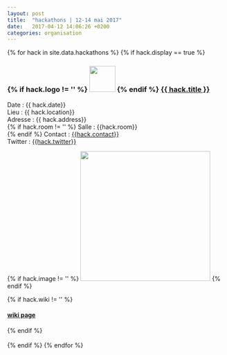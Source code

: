 ```yaml
---
layout: post
title:  "hackathons | 12-14 mai 2017"
date:   2017-04-12 14:06:26 +0200
categories: organisation
---
```


{% for hack in site.data.hackathons %}
{% if hack.display == true %}
  <h3>

  {% if hack.logo != '' %}
  <a href="{{hack.url}}" target="_blank"><img src="{{ site.baseurl }}/{{hack.logo}}" height="60" alt="" class="imgspace" /></a>
  {% endif %}
<a href="{{hack.url}}" target="_blank">{{ hack.title }}</a>
</h3>

Date : {{ hack.date}}<br>
Lieu : {{ hack.location}}<br>
Adresse : {{ hack.address}}<br>
{% if hack.room != '' %} Salle : {{hack.room}}<br>{% endif %}
Contact : <a href="mailto: {{hack.contact}}"> {{hack.contact}}</a><br>
Twitter : <a href="https://twitter.com/{{hack.twitter}}" target="_blank">{{hack.twitter}}</a>

{% if hack.image != '' %}
<img src="{{ site.baseurl }}/{{ hack.image}}" width="300" alt="" class="imgspace" />
{% endif %}


{% if hack.wiki != '' %}
<h4><a href="{{hack.wiki}}" target="_blank">wiki page</a></h4>
{% endif %}
<br><br>
{% endif %}
{% endfor %}
